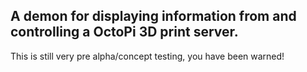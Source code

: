 ## A demon for displaying information from and controlling a OctoPi 3D print server.

This is still very pre alpha/concept testing, you have been warned!